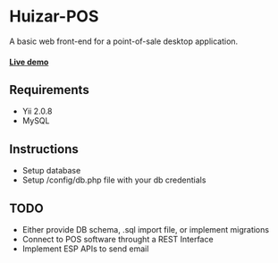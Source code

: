 Huizar-POS
============================

A basic web front-end for a point-of-sale desktop application.
#### [Live demo](http://www.azulacero.mx/demos/huizar-pos/web/)

Requirements
------------
- Yii 2.0.8
- MySQL

Instructions
------------
- Setup database
- Setup /config/db.php file with your db credentials

TODO
----
- Either provide DB schema, .sql import file, or implement migrations
- Connect to POS software throught a REST Interface
- Implement ESP APIs to send email